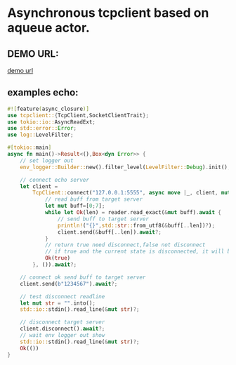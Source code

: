 # Asynchronous tcpclient based on aqueue actor.

## DEMO URL:
[demo url][https://github.com/luyikk/tcp_server/tree/master/examples]

## examples echo:
```rust
#![feature(async_closure)]
use tcpclient::{TcpClient,SocketClientTrait};
use tokio::io::AsyncReadExt;
use std::error::Error;
use log::LevelFilter;

#[tokio::main]
async fn main()->Result<(),Box<dyn Error>> {
    // set logger out
    env_logger::Builder::new().filter_level(LevelFilter::Debug).init();

    // connect echo server
    let client =
        TcpClient::connect("127.0.0.1:5555", async move |_, client, mut reader| {
            // read buff from target server
            let mut buff=[0;7];
            while let Ok(len) = reader.read_exact(&mut buff).await {
                // send buff to target server
                println!("{}",std::str::from_utf8(&buff[..len])?);
                client.send(&buff[..len]).await?;
            }
            // return true need disconnect,false not disconnect
            // if true and the current state is disconnected, it will be ignored.
            Ok(true)
        }, ()).await?;

    // connect ok send buff to target server
    client.send(b"1234567").await?;

    // test disconnect readline 
    let mut str = "".into();
    std::io::stdin().read_line(&mut str)?;

    // disconnect target server
    client.disconnect().await?;
    // wait env logger out show
    std::io::stdin().read_line(&mut str)?;
    Ok(())
}
```


[https://github.com/luyikk/tcp_server/tree/master/examples]: https://github.com/luyikk/tcp_server/tree/master/examples